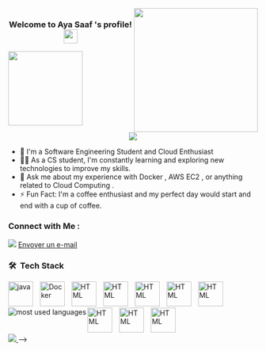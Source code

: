
<img width="250" align="right" src="https://c.tenor.com/_DOBjnGspYAAAAAM/code-coding.gif">

<h3 align="center">
  Welcome to Aya Saaf 's profile!
  <img src="https://media.giphy.com/media/hvRJCLFzcasrR4ia7z/giphy.gif" width="28">
</h3>
  <img src="https://github.com/Ayasaaf/Ayasaaf/assets/109148841/f8e15e61-9b66-41c0-ac10-eec6d44fbc76" width="150">
</h3>
<!-- Typing SVG by DenverCoder1 - https://github.com/DenverCoder1/readme-typing-svg -->
<p align="center">
  <a href="https://github.com/DenverCoder1/readme-typing-svg"><img src="https://readme-typing-svg.herokuapp.com/?lines=Software%20engineering%20Stundent;Always%20learning%20new%20things&font=Fira%20Code&center=true&width=440&height=45&color=f75c7e&vCenter=true&size=22"></a>
</p> 

- 🏢 I'm a Software Engineering Student  and Cloud Enthusiast
- 👨‍💻 As a CS student, I'm constantly learning and exploring new technologies to improve my skills.
- 💬 Ask me about my experience with Docker , AWS EC2  ,  or anything related to Cloud Computing .
- ⚡ Fun Fact: I'm a coffee enthusiast and my perfect day would start and end with a cup of coffee.



### Connect with Me :

<a href="https://www.linkedin.com/in/eya-saaf-b94671220" target="_blank"><img src="https://img.shields.io/badge/-Eya%20Saaf-0077B5?style=for-the-badge&logo=Linkedin&logoColor=white"/></a>
[Envoyer un e-mail <i class="fa fa-envelope"></i>](mailto:saafeya27@gmail.com)

### 🛠 &nbsp;Tech Stack
<img src="https://github.com/Ayasaaf/Ayasaaf/assets/109148841/c7d0233a-86eb-4486-910c-5685ff26a636" alt="java" width="50" height="50" style="margin-right: 10px;">  
<img src="https://github.com/Ayasaaf/Ayasaaf/assets/109148841/19a656e6-9b95-475d-9db7-da9f336696cb" alt="Docker" width="50" height="50" style="margin-right: 10px;">  
<img src="https://github.com/Ayasaaf/Ayasaaf/assets/109148841/f54b33ff-6c2e-4780-b759-2165d9e20116" alt="HTML" width="50" height="50" style="margin-right:10px;"> 
<img src="https://github.com/Ayasaaf/Ayasaaf/assets/109148841/3d8cf689-cd60-4601-a964-c7bdbb1af57b" alt="HTML" width="50" height="50" style="margin-right:10px;"> 
<img src="https://github.com/Ayasaaf/Ayasaaf/assets/109148841/508a3edb-9d06-4d3a-9e35-d15d294ee2f0" alt="HTML" width="50" height="50" style="margin-right:10px;"> 
<img src="https://github.com/Ayasaaf/Ayasaaf/assets/109148841/f08576bf-caa4-438e-83c5-ea2f9c313064" alt="HTML" width="50" height="50" style="margin-right:10px;"> 
<img src="https://github.com/Ayasaaf/Ayasaaf/assets/109148841/cedfe919-8e4f-4e9e-b024-57ceb328ec4b" alt="HTML" width="50" height="50" style="margin-right:10px;"> 
<img src="https://github.com/Ayasaaf/Ayasaaf/assets/109148841/c16f722f-98b3-4cab-bf14-b67bffd06dd8" alt="HTML" width="50" height="50" style="margin-right:10px;"> 
<img src="https://github.com/Ayasaaf/Ayasaaf/assets/109148841/9c4e7917-e8f3-401c-84d4-a5f23800122e" alt="HTML" width="50" height="50" style="margin-right:10px;"> 
<img src="https://github.com/Ayasaaf/Ayasaaf/assets/109148841/341caffe-055e-4c63-b756-a20759f85b34" alt="HTML" width="50" height="50" style="margin-right:10px;"> 


<img align="left" src="https://github-readme-stats.vercel.app/api/top-langs?username=Ayasaaf&show_icons=true&locale=en&layout=compact&theme=radical" alt="most used languages" />
<br>
<a href="https://komarev.com/ghpvc/?username=Ayasaaf&style=for-the-badge">
    <img src="https://komarev.com/ghpvc/?username=Ayasaaf&style=for-the-badge">
</a>
-->

